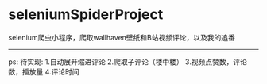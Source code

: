# seleniumSpiderProject
selenium爬虫小程序，爬取wallhaven壁纸和B站视频评论，以及我的追番

***
ps:
  待实现:
  1.自动展开缩进评论
  2.爬取子评论（楼中楼）
  3.视频点赞数，评论数，播放量
  4.评论时间
